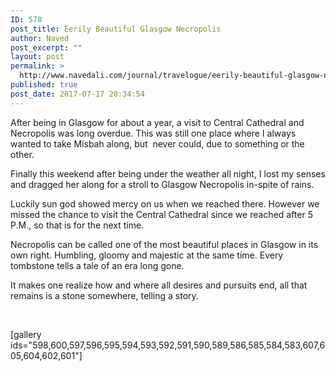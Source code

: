 ```yaml
---
ID: 578
post_title: Eerily Beautiful Glasgow Necropolis
author: Naved
post_excerpt: ""
layout: post
permalink: >
  http://www.navedali.com/journal/travelogue/eerily-beautiful-glasgow-necropolis
published: true
post_date: 2017-07-17 20:34:54
---
```

After being in Glasgow for about a year, a visit to Central Cathedral and Necropolis was long overdue. This was still one place where I always wanted to take Misbah along, but  never could, due to something or the other.

Finally this weekend after being under the weather all night, I lost my senses and dragged her along for a stroll to Glasgow Necropolis in-spite of rains.

Luckily sun god showed mercy on us when we reached there. However we missed the chance to visit the Central Cathedral since we reached after 5 P.M., so that is for the next time.

Necropolis can be called one of the most beautiful places in Glasgow in its own right. Humbling, gloomy and majestic at the same time. Every tombstone tells a tale of an era long gone.

It makes one realize how and where all desires and pursuits end, all that remains is a stone somewhere, telling a story.

&nbsp;

[gallery ids="598,600,597,596,595,594,593,592,591,590,589,586,585,584,583,607,605,604,602,601"]

&nbsp;